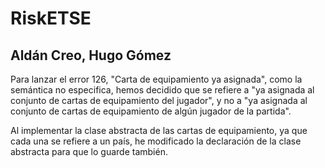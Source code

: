 # RiskETSE

## Aldán Creo, Hugo Gómez

Para lanzar el error 126, "Carta de equipamiento ya asignada", como la semántica no especifica, hemos decidido que se refiere a "ya asignada al conjunto de cartas de equipamiento del jugador", y no a "ya asignada al conjunto de cartas de equipamiento de algún jugador de la partida".

Al implementar la clase abstracta de las cartas de equipamiento, ya que cada una se refiere a un país, he modificado la declaración de la clase abstracta para que lo guarde también.